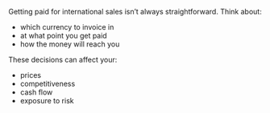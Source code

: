 Getting paid for international sales isn&rsquo;t always straightforward. Think about:

- which currency to invoice in
- at what point you get paid
- how the money will reach you

These decisions can affect your:

- prices
- competitiveness
- cash flow
- exposure to risk
